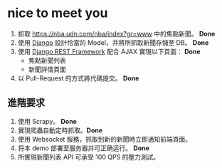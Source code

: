 # nice to meet you
1. 抓取 https://nba.udn.com/nba/index?gr=www 中的焦點新聞。 **Done**
2. 使用 [Django](https://www.djangoproject.com/) 設計恰當的 Model，并將所抓取新聞存儲至 DB。 **Done**
3. 使用 [Django REST Framework](http://www.django-rest-framework.org/) 配合 AJAX 實現以下頁面： **Done**
	 * 焦點新聞列表
	 * 新聞詳情頁面
4. 以 Pull-Request 的方式將代碼提交。 **Done**
	
## 進階要求
1. 使用 Scrapy。 **Done**
2. 實現爬蟲自動定時抓取。**Done**
3. 使用 Websocket 服務，抓取到新的新聞時立即通知前端頁面。
4. 将本 demo 部署至服务器并可正确运行。 **Done**
5. 所實現新聞列表 API 可承受 100 QPS 的壓力測試。
